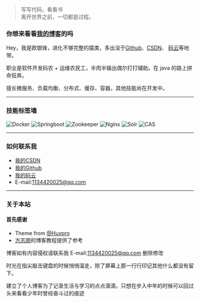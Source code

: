 > 写写代码，看看书   
> 离开世界之前，一切都是过程。

### 你想来看看[我的博客](https://oumuv.github.io/archive/)的吗

Hey，我是欧银锋，进化不够完整的猿类，多出没于[Github](https://github.com/Oumuv)、[CSDN](https://blog.csdn.net/oumuv)、
[码云](https://gitee.com/oumuv/projects)等地带。

职业是软件开发码农 + 运维农民工，半肉半输出偶尔打打辅助。在 java 的路上拼命狂奔。

擅长微服务、负载均衡、分布式、缓存、容器，其他技能尚在开发中。

-----

### 技能标签墙
![Docker](https://img.shields.io/badge/Docker-%23-green.svg)
![Springboot](https://img.shields.io/badge/Springboot-%23-green.svg)
![Zookeeper](https://img.shields.io/badge/Zookeeper-%23-green.svg)
![Nginx](https://img.shields.io/badge/Nginx-%23-green.svg)
![Solr](https://img.shields.io/badge/Solr-%23-green.svg)
![CAS](https://img.shields.io/badge/CAS-5.2-green.svg)


-----

### 如何联系我

- [我的CSDN](https://blog.csdn.net/oumuv)
- [我的Github](https://github.com/Oumuv)
- [我的码云](https://gitee.com/oumuv/projects)
- E-mail:1134420025@qq.com

----
### 关于本站

#### 首先感谢
- Theme from [@Huxpro](https://github.com/Huxpro/huxpro.github.io)
- [方志朋](https://www.fangzhipeng.com/)的博客教程提供了参考

博客如有内容侵权请联系我 E-mail:1134420025@qq.com 删除修改

时光在指尖敲击键盘的时候悄悄溜走，除了屏幕上那一行行印记其他什么都没有留下。

建立了个人博客为了记录生活与学习的点点滴滴，只想在步入中年的时候可以回过头来看看少年时曾经奋斗过的痕迹